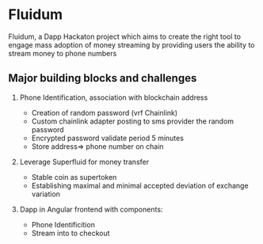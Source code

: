 # Fluidum

Fluidum, a Dapp Hackaton project which aims to create the right tool to engage mass adoption of money streaming by providing users the ability to stream money to phone numbers

## Major building blocks and challenges

1) Phone Identification, association with blockchain address
   - Creation of random password (vrf Chainlink)
   - Custom chainlink adapter posting to sms provider the random password
   - Encrypted password validate period 5 minutes
   - Store address=> phone number on chain
   
2) Leverage Superfluid for money transfer
   - Stable coin as supertoken
   - Establishing maximal and minimal accepted deviation of exchange variation 

3) Dapp in Angular frontend with components:
   - Phone Identificition
   - Stream into to checkout


